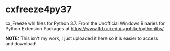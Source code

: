 # cxfreeze4py37
cx_Freeze whl files for Python 3.7. From the Unofficial Windows Binaries for Python Extension Packages at https://www.lfd.uci.edu/~gohlke/pythonlibs/ 

**NOTE:** This isn't my work, I just uploaded it here so it is easier to access and download!
